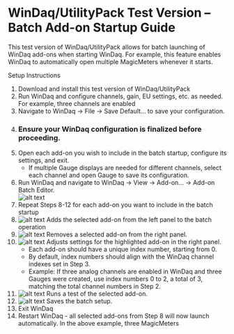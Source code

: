 # WinDaq/UtilityPack Test Version – Batch Add-on Startup Guide

This test version of WinDaq/UtilityPack allows for batch launching of WinDaq add-ons when starting WinDaq. For example, this feature enables WinDaq to automatically open multiple MagicMeters whenever it starts.

Setup Instructions 
1. Download and install this test version of WinDaq/UtilityPack
2. Run WinDaq and configure channels, gain, EU settings, etc. as needed. For example, three channels are enabled
3. Navigate to WinDaq → File → Save Default... to save your configuration. 
4. ### Ensure your WinDaq configuration is finalized before proceeding.
5. Open each add-on you wish to include in the batch startup, configure its settings, and exit.
   - If multiple Gauge displays are needed for different channels, select each channel and open Gauge to save its configuration.
6. Run WinDaq and navigate to WinDaq → View → Add-on... → Add-on Batch Editor.<br/> 
![alt text](https://www.dataq.com/resources/images/addonbatch.png)
7. Repeat Steps 8-12 for each add-on you want to include in the batch startup
8. ![alt text](https://www.dataq.com/resources/images/add.BMP) Adds the selected add-on from the left panel to the batch operation
9. ![alt text](https://www.dataq.com/resources/images/minus.BMP) Removes a selected add-on from the right panel.
10. ![alt text](https://www.dataq.com/resources/images/config.bmp) Adjusts settings for the highlighted add-on in the right panel. 
    - Each add-on should have a unique index number, starting from 0.
    - By default, index numbers should align with the WinDaq channel indexes set in Step 3.
    - Example: If three analog channels are enabled in WinDaq and three Gauges were created, use index numbers 0 to 2, a total of 3, matching the total channel numbers in Step 2.
11. ![alt text](https://www.dataq.com/resources/images/testdrive.bmp) Runs a test of the selected add-on.
12. ![alt text](https://www.dataq.com/resources/images/accept.bmp) Saves the batch setup.
13. Exit WinDaq
14. Restart WinDaq - all selected add-ons from Step 8 will now launch automatically. In the above example, three MagicMeters

